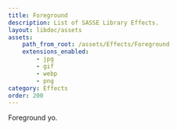 ```yaml
---
title: Foreground
description: List of SASSE Library Effects.
layout: libdoc/assets
assets:
    path_from_root: /assets/Effects/Foreground
    extensions_enabled:
        - jpg
        - gif
        - webp
        - png
category: Effects
order: 200
---
```


Foreground yo.
